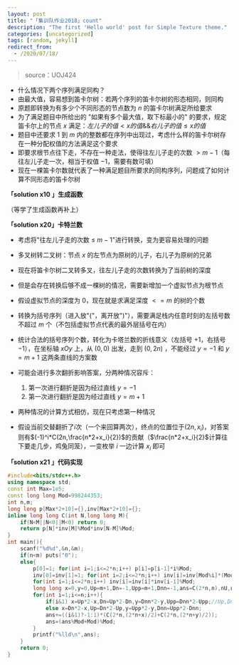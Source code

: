 ```yaml
---
layout: post
title: "「集训队作业2018」count"
description: "The first 'Hello world' post for Simple Texture theme."
categories: [uncategorized]
tags: [random, jekyll]
redirect_from:
  - /2020/07/18/
---
```


> source：UOJ424

- 什么情况下两个序列满足同构？
- 由最大值，容易想到笛卡尔树：若两个序列的笛卡尔树的形态相同，则同构
- 原题即转换为有多少个不同形态的节点数为 $n$ 的笛卡尔树满足所给要求
- 为了满足题目中所给出的 "如果有多个最大值，取下标最小的" 的要求，规定笛卡尔上的节点 $x$ 满足：$左儿子的值<x的值\&\&右儿子的值\leq x的值$
- 题目中还要求 $1$ 到 $m$ 内的整数都在序列中出现过，考虑什么样的笛卡尔树存在一种分配权值的方法满足这个要求
- 即要求根节点往下走，不存在一种走法，使得往左儿子走的次数 $> m-1$（每往左儿子走一次，相当于权值 $-1$，需要有数可填）
- 现在一棵笛卡尔数就代表了一种满足题目所要求的同构序列，问题成了如何计算不同形态的笛卡尔树

**「solution x10 」生成函数**

（等学了生成函数再补上）

**「solution x20」卡特兰数**

- 考虑将"往左儿子走的次数 $\leq$ $m-1$"进行转换，变为更容易处理的问题

- 多叉树转二叉树：节点 $x$ 的左节点为原树的儿子，右儿子为原树的兄弟
- 现在将笛卡尔树二叉转多叉，往左儿子走的次数转换为了当前树的深度
- 但是会存在转换后够不成一棵树的情况，需要新增加一个虚拟节点为根节点
- 假设虚拟节点的深度为 $0$，现在就是求满足深度 $<=m$ 的树的个数
- 转换为括号序列（进入放"("，离开放")"），需要满足栈内任意时刻的左括号数不超过 $m$ 个（不包括虚拟节点代表的最外层括号在内）
- 统计合法的括号序列个数，转化为卡塔兰数的折线意义（左括号 $+1$，右括号 $-1$），在坐标轴 $xOy$ 上，从 $(0,0)$ 出发，走到 $(0,2n)$ ，不能经过 $y=-1$ 和 $y=m+1$ 这两条直线的方案数

- 可能会进行多次翻折影响答案，分两种情况容斥：
  1. 第一次进行翻折是因为经过直线 $y=-1$
  2. 第一次进行翻折是因为经过直线 $y=m+1$
- 两种情况的计算方式相仿，现在只考虑第一种情况
- 假设当前交替翻折了$i$次（一个来回算两次），终点的位置位于$(2n,x_i)$，对答案则有$(-1)^i*C(2n,\frac{n*2+x_i}{2})$的贡献（$\frac{n*2+x_i}{2}$计算往下要走几步，鸡兔同笼），一变枚举 $i$ 一边计算 $x_i$ 即可

**「solution x21 」代码实现**

```c++
#include<bits/stdc++.h>
using namespace std;
const int Max=1e5;
const long long Mod=998244353;
int n,m;
long long p[Max*2+10]={},inv[Max*2+10]={};
inline long long C(int N,long long M){
	if(N<M||N<0||M<0) return 0;
	return p[N]*inv[M]%Mod*inv[N-M]%Mod;
} 
int main(){
	scanf("%d%d",&n,&m);
	if(n<m) puts("0");
	else{
		p[0]=1; for(int i=1;i<=2*n;i++) p[i]=p[i-1]*i%Mod;
		inv[0]=inv[1]=1; for(int i=2;i<=2*n;i++) inv[i]=inv[Mod%i]*(Mod-Mod/i)%Mod;
		for(int i=1;i<=2*n;i++) inv[i]=inv[i]*inv[i-1]%Mod;
		long long x=0,y=0,Up=m+1,Dn=-1,Upp=m+1,Dnn=-1,ans=C(2*n,n),nU,nD;
		for(int i=1;i<=n;i++){
			if(i&1) x=Up*2-x,Dn=Up*2-Dn,y=Dnn*2-y,Upp=Dnn*2-Upp;//Up,Dn代表第一次在m+1翻折经过i次翻折之后的两条线的位置，Dnn代表第一次在-1翻折经过i次翻折之后的两条线的位置
			else x=Dn*2-x,Up=Dn*2-Up,y=Upp*2-y,Dnn=Upp*2-Dnn;
			ans+=((i&1)?-1:1)*(C(2*n,(2*n+x)/2)+C(2*n,(2*n+y)/2));
			ans=(ans%Mod+Mod)%Mod;
		} 
		printf("%lld\n",ans);
	}
	return 0;
} 
```

